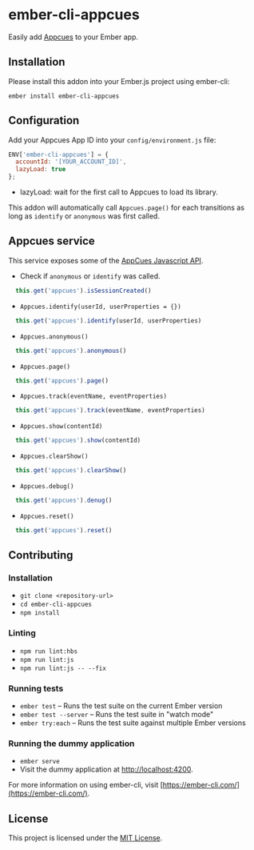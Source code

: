 # ember-cli-appcues

Easily add [Appcues](https://www.appcues.com/) to your Ember app.

## Installation

Please install this addon into your Ember.js project using ember-cli:
```
ember install ember-cli-appcues
```

## Configuration

Add your Appcues App ID into your `config/environment.js` file:

```js
ENV['ember-cli-appcues'] = {
  accountId: '[YOUR_ACCOUNT_ID]',
  lazyLoad: true
};
```

- lazyLoad: wait for the first call to Appcues to load its library.

This addon will automatically call `Appcues.page()` for each transitions as long as `identify` or `anonymous` was first
called.

## Appcues service

This service exposes some of the [AppCues Javascript API](https://docs.appcues.com/article/161-javascript-api).

- Check if `anonymous` or `identify` was called.

```js
  this.get('appcues').isSessionCreated()
```

- `Appcues.identify(userId, userProperties = {})`

```js
  this.get('appcues').identify(userId, userProperties)
```

- `Appcues.anonymous()`

```js
  this.get('appcues').anonymous()
```

- `Appcues.page()`

```js
  this.get('appcues').page()
```

- `Appcues.track(eventName, eventProperties)`

```js
  this.get('appcues').track(eventName, eventProperties)
```

- `Appcues.show(contentId)`

```js
  this.get('appcues').show(contentId)
```

- `Appcues.clearShow()`

```js
  this.get('appcues').clearShow()
```

- `Appcues.debug()`

```js
  this.get('appcues').denug()
```

- `Appcues.reset()`

```js
  this.get('appcues').reset()
```


## Contributing

### Installation

* `git clone <repository-url>`
* `cd ember-cli-appcues`
* `npm install`

### Linting

* `npm run lint:hbs`
* `npm run lint:js`
* `npm run lint:js -- --fix`

### Running tests

* `ember test` – Runs the test suite on the current Ember version
* `ember test --server` – Runs the test suite in "watch mode"
* `ember try:each` – Runs the test suite against multiple Ember versions

### Running the dummy application

* `ember serve`
* Visit the dummy application at [http://localhost:4200](http://localhost:4200).

For more information on using ember-cli, visit [https://ember-cli.com/](https://ember-cli.com/).

## License

This project is licensed under the [MIT License](LICENSE.md).
